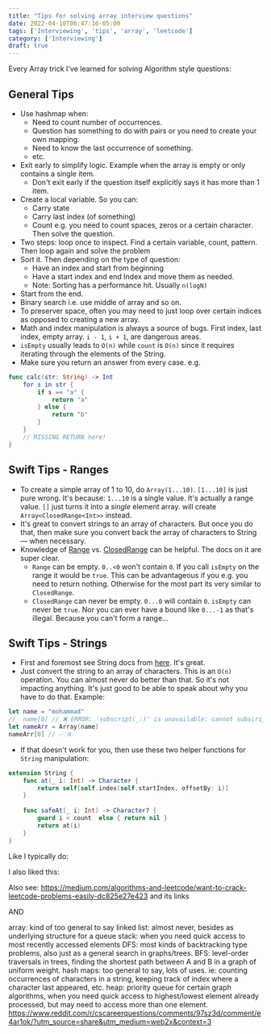 ```yaml
---
title: "Tips for solving array interview questions"
date: 2022-04-10T06:47:16-05:00
tags: ['Interviewing', 'tips', 'array', 'leetcode']
category: ['Interviewing']
draft: true
---
```


Every Array trick I've learned for solving Algorithm style questions: 

## General Tips
- Use hashmap when:
    - Need to count number of occurrences.
    - Question has something to do with pairs or you need to create your own mapping. 
    - Need to know the last occurrence of something.
    - etc.
- Exit early to simplify logic. Example when the array is empty or only contains a single item.
    - Don't exit early if the question itself explicitly says it has more than 1 item. 
- Create a local variable. So you can: 
    - Carry state
    - Carry last index (of something)
    - Count e.g. you need to count spaces, zeros or a certain character. Then solve the question.
- Two steps: loop once to inspect. Find a certain variable, count, pattern. Then loop again and solve the problem 
- Sort it. Then depending on the type of question:
    - Have an index and start from beginning
    - Have a start index and end Index and move them as needed. 
    - Note: Sorting has a performance hit. Usually `n(logN)`
- Start from the end.
- Binary search i.e. use middle of array and so on.
- To preserver space, often you may need to just loop over certain indices as opposed to creating a new array. 
- Math and index manipulation is always a source of bugs. First index, last index, empty array. `i - 1`, `i + 1`, are dangerous areas. 
- `isEmpty` usually leads to `O(n)` while `count` is `O(n)` since it requires iterating through the elements of the String.
- Make sure you return an answer from every case. e.g. 

```swift
func calc(str: String) -> Int
    for s in str {
        if s == "a" {
            return "a"
        } else {
            return "b"
        }
    }
    // MISSING RETURN here! 
}
```

## Swift Tips - Ranges 

- To create a simple array of 1 to 10, do `Array(1...10)`. `[1...10]` is just pure wrong. It's because: `1...10` is a single value. It's actually a range value. `[]` just turns it into a _single_ element array.  will create `Array<ClosedRange<Int>>` instead.
- It's great to convert strings to an array of characters. But once you do that, then make sure you convert back the array of characters to String — when necessary.
- Knowledge of [Range](https://developer.apple.com/documentation/swift/range) vs. [ClosedRange](https://developer.apple.com/documentation/swift/closedrange) can be helpful. The docs on it are super clear. 
    - `Range` can be empty. `0..<0` won't contain `0`. If you call `isEmpty` on the range it would be `true`. This can be advantageous if you e.g. you need to return nothing. Otherwise for the most part its very similar to `ClosedRange`. 
    - `ClosedRange` can never be empty. `0...0` will contain `0`. `isEmpty` can never be `true`. Nor you can ever have a bound like `0...-1` as that's illegal. Because you can't form a range...

## Swift Tips - Strings
- First and foremost see String docs from [here](https://developer.apple.com/documentation/swift/string). It's great. 
- Just convert the string to an array of characters. This is an `O(n)` operation. You can almost never do better than that. So it's not impacting anything. It's just good to be able to speak about why you have to do that. Example: 

```swift
let name = "mohammad"
//  name[0] // ❌ ERROR: 'subscript(_:)' is unavailable: cannot subscript String with an Int, use a String.Index instead.
let nameArr = Array(name)
nameArr[0] // ✅ m 

```
- If that doesn't work for you, then use these two helper functions for `String` manipulation: 

```swift
extension String { 
    func at(_ i: Int) -> Character {
        return self[self.index(self.startIndex, offsetBy: i)]
    }
    
    func safeAt(_ i: Int) -> Character? {
        guard i < count  else { return nil }
        return at(i)
    }
}
```

Like I typically do: 



I also liked this: 


Also see: 
https://medium.com/algorithms-and-leetcode/want-to-crack-leetcode-problems-easily-dc825e27e423 and its links 

AND

array: kind of too general to say
linked list: almost never, besides as underlying structure for a queue
stack: when you need quick access to most recently accessed elements
DFS: most kinds of backtracking type problems, also just as a general search in graphs/trees.
BFS: level-order traversals in trees, finding the shortest path between A and B in a graph of uniform weight.
hash maps: too general to say, lots of uses. ie: counting occurrences of characters in a string, keeping track of index where a character last appeared, etc.
heap: priority queue for certain graph algorithms, when you need quick access to highest/lowest element already processed, but may need to access more than one element.
https://www.reddit.com/r/cscareerquestions/comments/97sz3d/comment/e4ar1ok/?utm_source=share&utm_medium=web2x&context=3